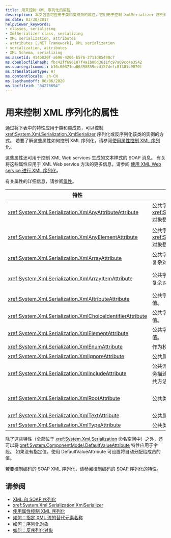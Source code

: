 ```yaml
---
title: 用来控制 XML 序列化的属性
description: 本文包含可应用于类和类成员的属性，它们用于控制 XmlSerializer 序列化或反序列化该类的实例的方式。
ms.date: 03/30/2017
helpviewer_keywords:
- classes, serializing
- XmlSerializer class, serializing
- XML serialization, attributes
- attributes [.NET Framework], XML serialization
- serialization, attributes
- XML Schema, serializing
ms.assetid: 414b820f-a696-4206-b576-2711d85490c7
ms.openlocfilehash: fbc42ff696107f4a1b06d3611fc97a09cc4a3542
ms.sourcegitcommit: b16c00371ea06398859ecd157defc81301c9070f
ms.translationtype: HT
ms.contentlocale: zh-CN
ms.lasthandoff: 06/06/2020
ms.locfileid: "84276694"
---
```

# <a name="attributes-that-control-xml-serialization"></a>用来控制 XML 序列化的属性
通过将下表中的特性应用于类和类成员，可以控制 <xref:System.Xml.Serialization.XmlSerializer> 序列化或反序列化该类的实例的方式。 若要了解这些属性如何控制 XML 序列化，请参阅[使用属性控制 XML 序列化](controlling-xml-serialization-using-attributes.md)。  
  
 这些属性还可用于控制 XML Web services 生成的文本样式的 SOAP 消息。 有关将这些属性应用于 XML Web service 方法的更多信息，请参阅 [使用 XML Web service 进行 XML 序列化](xml-serialization-with-xml-web-services.md)。  
  
 有关属性的详细信息，请参阅[属性](../attributes/index.md)。  
  
|特性|适用对象|指定|  
|---------------|----------------|---------------|  
|<xref:System.Xml.Serialization.XmlAnyAttributeAttribute>|公共字段、属性、参数或返回 <xref:System.Xml.XmlAttribute> 对象数组的返回值。|反序列化时，将会使用 <xref:System.Xml.XmlAttribute> 对象填充数组，而这些对象代表对于架构未知的所有 XML 特性。|  
|<xref:System.Xml.Serialization.XmlAnyElementAttribute>|公共字段、属性、参数或返回 <xref:System.Xml.XmlElement> 对象数组的返回值。|反序列化时，将会使用 <xref:System.Xml.XmlElement> 对象填充数组，而这些对象代表对于架构未知的所有 XML 元素。|  
|<xref:System.Xml.Serialization.XmlArrayAttribute>|公共字段、属性、参数或返回复杂对象的数组的返回值。|数组成员将作为 XML 数组的成员生成。|  
|<xref:System.Xml.Serialization.XmlArrayItemAttribute>|公共字段、属性、参数或返回复杂对象的数组的返回值。|可以插入数组的派生类型。 通常与 <xref:System.Xml.Serialization.XmlArrayAttribute> 一起应用。|  
|<xref:System.Xml.Serialization.XmlAttributeAttribute>|公共字段、属性、参数或返回值。|成员将作为 XML 属性进行序列化。|  
|<xref:System.Xml.Serialization.XmlChoiceIdentifierAttribute>|公共字段、属性、参数或返回值。|可以使用枚举进一步消除成员的歧义。|  
|<xref:System.Xml.Serialization.XmlElementAttribute>|公共字段、属性、参数或返回值。|字段或属性将作为 XML 元素进行序列化。|  
|<xref:System.Xml.Serialization.XmlEnumAttribute>|作为枚举标识符的公共字段。|枚举成员的元素名称。|  
|<xref:System.Xml.Serialization.XmlIgnoreAttribute>|公共属性和公共字段。|序列化包含类时，应该忽略属性或字段。|  
|<xref:System.Xml.Serialization.XmlIncludeAttribute>|公共派生类声明，以及 Web 服务描述语言 (WSDL) 文档的公共方法的返回值。|生成要在序列化时识别的架构时，应该将该类包括在内。|  
|<xref:System.Xml.Serialization.XmlRootAttribute>|公共类声明。|控制视为 XML 根元素的属性目标的 XML 序列化。 使用该属性可进一步指定命名空间和元素名称。|  
|<xref:System.Xml.Serialization.XmlTextAttribute>|公共属性和公共字段。|属性或字段应该作为 XML 文本进行序列化。|  
|<xref:System.Xml.Serialization.XmlTypeAttribute>|公共类声明。|XML 类型的名称和命名空间。|  
  
 除了这些特性（全部位于 <xref:System.Xml.Serialization> 命名空间中）之外，还可以将 <xref:System.ComponentModel.DefaultValueAttribute> 特性应用于字段。 如果没有指定值，使用 DefaultValueAttribute 可设置将自动分配给成员的值。  
  
 若要控制编码的 SOAP XML 序列化，请参阅[控制编码的 SOAP 序列化的特性](attributes-that-control-encoded-soap-serialization.md)。  
  
## <a name="see-also"></a>请参阅

- [XML 和 SOAP 序列化](xml-and-soap-serialization.md)
- <xref:System.Xml.Serialization.XmlSerializer>
- [使用属性控制 XML 序列化](controlling-xml-serialization-using-attributes.md)
- [如何：指定 XML 流的替代元素名称](how-to-specify-an-alternate-element-name-for-an-xml-stream.md)
- [如何：序列化对象](how-to-serialize-an-object.md)
- [如何：反序列化对象](how-to-deserialize-an-object.md)
